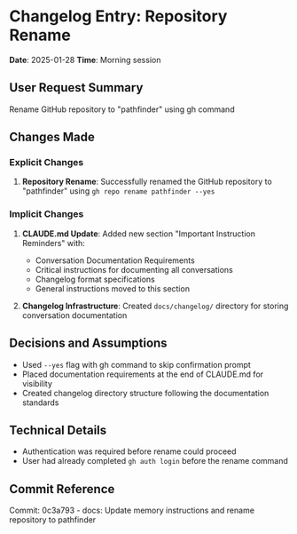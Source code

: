 # Changelog Entry: Repository Rename

**Date**: 2025-01-28
**Time**: Morning session

## User Request Summary
Rename GitHub repository to "pathfinder" using gh command

## Changes Made

### Explicit Changes
1. **Repository Rename**: Successfully renamed the GitHub repository to "pathfinder" using `gh repo rename pathfinder --yes`

### Implicit Changes  
1. **CLAUDE.md Update**: Added new section "Important Instruction Reminders" with:
   - Conversation Documentation Requirements
   - Critical instructions for documenting all conversations
   - Changelog format specifications
   - General instructions moved to this section

2. **Changelog Infrastructure**: Created `docs/changelog/` directory for storing conversation documentation

## Decisions and Assumptions
- Used `--yes` flag with gh command to skip confirmation prompt
- Placed documentation requirements at the end of CLAUDE.md for visibility
- Created changelog directory structure following the documentation standards

## Technical Details
- Authentication was required before rename could proceed
- User had already completed `gh auth login` before the rename command

## Commit Reference
Commit: 0c3a793 - docs: Update memory instructions and rename repository to pathfinder